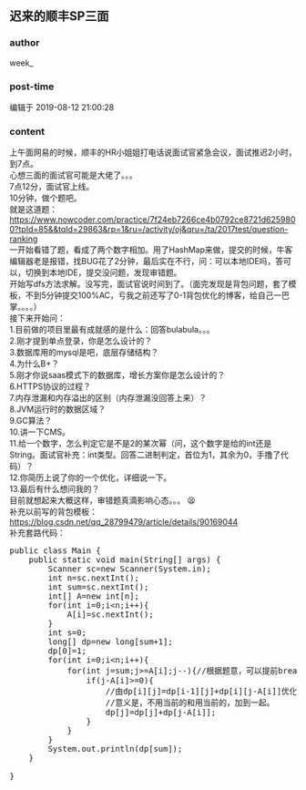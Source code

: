 ## 迟来的顺丰SP三面
### author 
week_
### post-time 

编辑于  2019-08-12 21:00:28
### content 
<div class="post-topic-des nc-post-content">
 <div>
  上午面网易的时候，顺丰的HR小姐姐打电话说面试官紧急会议，面试推迟2小时，到7点。
 </div>
 <div>
  心想三面的面试官可能是大佬了。。。
 </div>
 <div>
  7点12分，面试官上线。
 </div>
 <div>
  10分钟，做个题吧。
 </div>
 <div>
  就是这道题：
  <a href="https://www.nowcoder.com/practice/7f24eb7266ce4b0792ce8721d6259800?tpId=85&amp;&amp;tqId=29863&amp;rp=1&amp;ru=/activity/oj&amp;qru=/ta/2017test/question-ranking" target="_blank">
   https://www.nowcoder.com/practice/7f24eb7266ce4b0792ce8721d6259800?tpId=85&amp;&amp;tqId=29863&amp;rp=1&amp;ru=/activity/oj&amp;qru=/ta/2017test/question-ranking
  </a>
 </div>
 <div>
  一开始看错了题，看成了两个数字相加。用了HashMap来做，提交的时候，牛客编辑器老是报错，找BUG花了2分钟，最后实在不行，问：可以本地IDE吗，答可以，切换到本地IDE，提交没问题，发现审错题。
 </div>
 <div>
  开始写dfs方法求解。没写完，面试官说时间到了。（面完发现是背包问题，套了模板，不到5分钟提交100%AC，亏我之前还写了0-1背包优化的博客，给自己一巴掌。。。。）
 </div>
 <div>
  接下来开始问：
 </div>
 <div>
  1.目前做的项目里最有成就感的是什么：回答bulabula。。。
 </div>
 <div>
  2.刚才提到单点登录，你是怎么设计的？
 </div>
 <div>
  3.数据库用的mysql是吧，底层存储结构？
 </div>
 <div>
  4.为什么B+？
 </div>
 <div>
  5.刚才你说saas模式下的数据库，增长方案你是怎么设计的？
 </div>
 <div>
  6.HTTPS协议的过程？
 </div>
 <div>
  7.内存泄漏和内存溢出的区别（内存泄漏没回答上来）？
 </div>
 <div>
  8.JVM运行时的数据区域？
 </div>
 <div>
  9.GC算法？
 </div>
 <div>
  10.讲一下CMS。
 </div>
 <div>
  11.给一个数字，怎么判定它是不是2的某次幂（问，这个数字是给的int还是String。面试官补充：int类型。回答二进制判定，首位为1，其余为0，手撸了代码）？
 </div>
 <div>
  12.你简历上说了你的一个优化，详细说一下。
 </div>
 <div>
  13.最后有什么想问我的？
 </div>
 <div>
  目前就想起来大概这样，审错题真滴影响心态。。。
  <span>
   😫
  </span>
 </div>
 <div>
  <span>
   补充以前写的背包模板：
   <a href="https://blog.csdn.net/qq_28799479/article/details/90169044" target="_blank">
    https://blog.csdn.net/qq_28799479/article/details/90169044
   </a>
  </span>
 </div>
 <div>
  <span>
   补充套路代码：
  </span>
 </div>
 <div>
  <span>
   <pre class="prettyprint lang-java">public class Main {
    public static void main(String[] args) {
        Scanner sc=new Scanner(System.in);
        int n=sc.nextInt();
        int sum=sc.nextInt();
        int[] A=new int[n];
        for(int i=0;i&lt;n;i++){
            A[i]=sc.nextInt();
        }
        int s=0;
        long[] dp=new long[sum+1];
        dp[0]=1;
        for(int i=0;i&lt;n;i++){
            for(int j=sum;j&gt;=A[i];j--){//根据题意，可以提前break
                if(j-A[i]&gt;=0){
                    //由dp[i][j]=dp[i-1][j]+dp[i][j-A[i]]优化而来。三个变量分别对应下面
                    //意义是，不用当前的和用当前的，加到一起。
                    dp[j]=dp[j]+dp[j-A[i]];
                }
            }
        }
        System.out.println(dp[sum]);
    }
   
}</pre>
   <br/>
   <br/>
  </span>
 </div>
</div>
